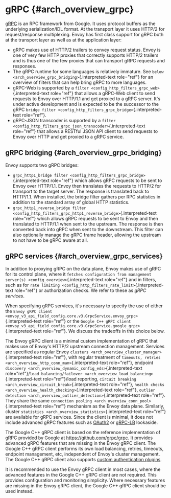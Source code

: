 gRPC {#arch_overview_grpc}
====

[gRPC](https://www.grpc.io/) is an RPC framework from Google. It uses
protocol buffers as the underlying serialization/IDL format. At the
transport layer it uses HTTP/2 for request/response multiplexing. Envoy
has first class support for gRPC both at the transport layer as well as
at the application layer:

-   gRPC makes use of HTTP/2 trailers to convey request status. Envoy is
    one of very few HTTP proxies that correctly supports HTTP/2 trailers
    and is thus one of the few proxies that can transport gRPC requests
    and responses.
-   The gRPC runtime for some languages is relatively immature. See
    `below <arch_overview_grpc_bridging>`{.interpreted-text role="ref"}
    for an overview of filters that can help bring gRPC to more
    languages.
-   gRPC-Web is supported by a
    `filter <config_http_filters_grpc_web>`{.interpreted-text
    role="ref"} that allows a gRPC-Web client to send requests to Envoy
    over HTTP/1.1 and get proxied to a gRPC server. It\'s under active
    development and is expected to be the successor to the gRPC
    `bridge filter
    <config_http_filters_grpc_bridge>`{.interpreted-text role="ref"}.
-   gRPC-JSON transcoder is supported by a
    `filter <config_http_filters_grpc_json_transcoder>`{.interpreted-text
    role="ref"} that allows a RESTful JSON API client to send requests
    to Envoy over HTTP and get proxied to a gRPC service.

gRPC bridging {#arch_overview_grpc_bridging}
-------------

Envoy supports two gRPC bridges:

-   `grpc_http1_bridge filter <config_http_filters_grpc_bridge>`{.interpreted-text
    role="ref"} which allows gRPC requests to be sent to Envoy over
    HTTP/1.1. Envoy then translates the requests to HTTP/2 for transport
    to the target server. The response is translated back to HTTP/1.1.
    When installed, the bridge filter gathers per RPC statistics in
    addition to the standard array of global HTTP statistics.
-   `grpc_http1_reverse_bridge filter <config_http_filters_grpc_http1_reverse_bridge>`{.interpreted-text
    role="ref"} which allows gRPC requests to be sent to Envoy and then
    translated to HTTP/1.1 when sent to the upstream. The response is
    then converted back into gRPC when sent to the downstream. This
    filter can also optionally manage the gRPC frame header, allowing
    the upstream to not have to be gRPC aware at all.

gRPC services {#arch_overview_grpc_services}
-------------

In addition to proxying gRPC on the data plane, Envoy makes use of gRPC
for its control plane, where it
`fetches configuration from management server(s)
<config_overview>`{.interpreted-text role="ref"} and in filters, such as
for `rate limiting
<config_http_filters_rate_limit>`{.interpreted-text role="ref"} or
authorization checks. We refer to these as *gRPC services*.

When specifying gRPC services, it\'s necessary to specify the use of
either the
`Envoy gRPC client <envoy_v3_api_field_config.core.v3.GrpcService.envoy_grpc>`{.interpreted-text
role="ref"} or the
`Google C++ gRPC client <envoy_v3_api_field_config.core.v3.GrpcService.google_grpc>`{.interpreted-text
role="ref"}. We discuss the tradeoffs in this choice below.

The Envoy gRPC client is a minimal custom implementation of gRPC that
makes use of Envoy\'s HTTP/2 upstream connection management. Services
are specified as regular Envoy
`clusters <arch_overview_cluster_manager>`{.interpreted-text
role="ref"}, with regular treatment of
`timeouts, retries <arch_overview_http_conn_man>`{.interpreted-text
role="ref"}, endpoint
`discovery <arch_overview_dynamic_config_eds>`{.interpreted-text
role="ref"}/`load
balancing/failover <arch_overview_load_balancing>`{.interpreted-text
role="ref"}/load reporting, `circuit
breaking <arch_overview_circuit_break>`{.interpreted-text role="ref"},
`health checks
<arch_overview_health_checking>`{.interpreted-text role="ref"},
`outlier detection
<arch_overview_outlier_detection>`{.interpreted-text role="ref"}. They
share the same `connection pooling
<arch_overview_conn_pool>`{.interpreted-text role="ref"} mechanism as
the Envoy data plane. Similarly, cluster
`statistics <arch_overview_statistics>`{.interpreted-text role="ref"}
are available for gRPC services. Since the client is minimal, it does
not include advanced gRPC features such as
[OAuth2](https://oauth.net/2/) or
[gRPC-LB](https://grpc.io/blog/loadbalancing) lookaside.

The Google C++ gRPC client is based on the reference implementation of
gRPC provided by Google at <https://github.com/grpc/grpc>. It provides
advanced gRPC features that are missing in the Envoy gRPC client. The
Google C++ gRPC client performs its own load balancing, retries,
timeouts, endpoint management, etc, independent of Envoy\'s cluster
management. The Google C++ gRPC client also supports [custom
authentication
plugins](https://grpc.io/docs/guides/auth.html#extending-grpc-to-support-other-authentication-mechanisms).

It is recommended to use the Envoy gRPC client in most cases, where the
advanced features in the Google C++ gRPC client are not required. This
provides configuration and monitoring simplicity. Where necessary
features are missing in the Envoy gRPC client, the Google C++ gRPC
client should be used instead.

